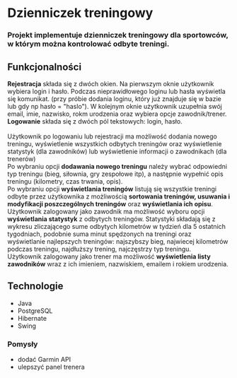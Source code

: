 # Dzienniczek treningowy
### Projekt implementuje dzienniczek treningowy dla sportowców, w którym można kontrolować odbyte treningi.

## Funkcjonalności
**Rejestracja** składa się z dwóch okien. Na pierwszym oknie użytkownik wybiera login i hasło. Podczas nieprawidłowego loginu lub hasła wyświetla się komunikat. (przy próbie dodania loginu, który już znajduje się w bazie lub gdy np hasło = "haslo"). 
W kolejnym oknie użytkownik uzupełnia swój email, imie, nazwisko, rokm urodzenia oraz wybiera opcje zawodnik/trener. </br>
**Logowanie** składa się z dwóch pól tekstowych: login, hasło. </br></br>
Użytkownik po logowaniu lub rejestracji ma możliwość dodania nowego treningu, wyświetlenie wszystkich odbytych treningów oraz wyświetlenie statystyk (dla zawodników) lub wyświetlenie informacji o zawodnikach (dla trenerów)</br>
Po wybraniu opcji **dodawania nowego treningu** należy wybrać odpowiedni typ treningu (bieg, siłownia, gry zespołowe itp), a następnie wypełnić opis treningu (kilometry, czas trwania, opis). </br>
Po wybraniu opcji **wyświetlania treningów** listują się wszystkie treningi odbyte przez użytkownika z możliwością **sortowania treningów, usuwania i modyfikacji poszczególnych treningów** oraz **wyświetlania ich opisu**. </br>
Użytkownik zalogowany jako zawodnik ma możliwość wyboru opcji **wyświetlania statystyk** z odbytych treningów. Statystyki składają się z wykresu zliczającego sume odbytych kilometrów w tydzień dla 5 ostatnich tygodniach, podobnie suma minut spędzonych na treningi oraz wyświetlanie najlepszych treningów: najszybszy bieg, najwiecej kilometrów podczas treningu, najdłuższy trening, najczęstrzy typ treningu. </br>
Użytkownik zalogowany jako trener ma możliwość **wyświetlenia listy zawodników** wraz z ich imieniem, nazwiskiem, emailem i rokiem urodzenia.

## Technologie
* Java
* PostgreSQL
* Hibernate
* Swing

### Pomysły
* dodać Garmin API
* ulepszyć panel trenera
